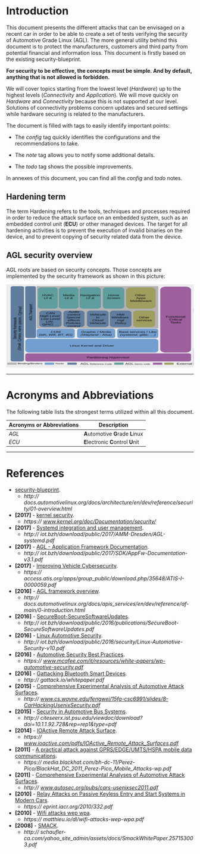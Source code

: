# Introduction

This document presents the different attacks that can be envisaged on a recent car in order to be able to create a set of tests verifying the security of Automotive Grade Linux (AGL).
The more general utility behind this document is to protect the manufacturers, customers and third party from potential financial and information loss.
This document is firstly based on the existing security-blueprint.

**For security to be effective, the concepts must be simple. And by default, anything that is not allowed is forbidden.**

We will cover topics starting from the lowest level (_Hardware_) up to the highest levels (_Connectivity_ and _Application_). We will move quickly on _Hardware_ and _Connectivity_ because this is not supported at our level. Solutions of connectivity problems concern updates and secured settings while hardware securing is related to the manufacturers.

The document is filled with tags to easily identify important points:

<!-- config -->

- The _config_ tag quickly identifies the configurations and the recommendations to take.

<!-- endconfig --><!-- note -->

- The _note_ tag allows you to notify some additional details.

<!-- endnote --><!-- todo -->

- The _todo_ tag shows the possible improvements.

<!-- endtodo -->

In annexes of this document, you can find all the _config_ and _todo_ notes.

## Hardening term

The term Hardening refers to the tools, techniques and processes required in order to reduce the attack surface on an embedded system, such as an embedded control unit (**ECU**) or other managed devices. The target for all hardening activities is to prevent the execution of invalid binaries on the device, and to prevent copying of security related data from the device.

<!-- pagebreak -->

## AGL security overview

AGL roots are based on security concepts. Those concepts are implemented by the security framework as shown in this picture:

![AGL architecture](WhiteBoxArchi.png)

--------------------------------------------------------------------------------

# Acronyms and Abbreviations

The following table lists the strongest terms utilized within all this document.

Acronyms or Abbreviations | Description
------------------------- | -----------------------------------
_AGL_                     | **A**utomotive **G**rade **L**inux
_ECU_                     | **E**lectronic **C**ontrol **U**nit

--------------------------------------------------------------------------------

<!-- pagebreak -->

# References

- [security-blueprint](http://docs.automotivelinux.org/docs/architecture/en/dev/reference/security/01-overview.html).
  - _http:// docs.automotivelinux.org/docs/architecture/en/dev/reference/security/01-overview.html_
- **[2017]** - [kernel security](https://www.kernel.org/doc/Documentation/security/).
  - _https:// www.kernel.org/doc/Documentation/security/_
- **[2017]** - [Systemd integration and user management](http://iot.bzh/download/public/2017/AMM-Dresden/AGL-systemd.pdf).
  - _http:// iot.bzh/download/public/2017/AMM-Dresden/AGL-systemd.pdf_
- **[2017]** - [AGL - Application Framework Documentation](http://iot.bzh/download/public/2017/SDK/AppFw-Documentation-v3.1.pdf).
  - _http:// iot.bzh/download/public/2017/SDK/AppFw-Documentation-v3.1.pdf_
- **[2017]** - [Improving Vehicle Cybersecurity](https://access.atis.org/apps/group_public/download.php/35648/ATIS-I-0000059.pdf).
  - _https:// access.atis.org/apps/group_public/download.php/35648/ATIS-I-0000059.pdf_
- **[2016]** - [AGL framework overview](http://docs.automotivelinux.org/docs/apis_services/en/dev/reference/af-main/0-introduction.html).
  - _http:// docs.automotivelinux.org/docs/apis_services/en/dev/reference/af-main/0-introduction.html_
- **[2016]** - [SecureBoot-SecureSoftwareUpdates](http://iot.bzh/download/public/2016/publications/SecureBoot-SecureSoftwareUpdates.pdf).
  - _http:// iot.bzh/download/public/2016/publications/SecureBoot-SecureSoftwareUpdates.pdf_
- **[2016]** - [Linux Automotive Security](http://iot.bzh/download/public/2016/security/Linux-Automotive-Security-v10.pdf).
  - _http:// iot.bzh/download/public/2016/security/Linux-Automotive-Security-v10.pdf_
- **[2016]** - [Automotive Security Best Practices](https://www.mcafee.com/it/resources/white-papers/wp-automotive-security.pdf).
  - _https:// www.mcafee.com/it/resources/white-papers/wp-automotive-security.pdf_
- **[2016]** - [Gattacking Bluetooth Smart Devices](http://gattack.io/whitepaper.pdf).
  - _http:// gattack.io/whitepaper.pdf_
- **[2015]** - [Comprehensive Experimental Analysis of Automotive Attack Surfaces](http://www.cs.wayne.edu/fengwei/15fa-csc6991/slides/8-CarHackingUsenixSecurity.pdf).
  - _http:// www.cs.wayne.edu/fengwei/15fa-csc6991/slides/8-CarHackingUsenixSecurity.pdf_
- **[2015]** - [Security in Automotive Bus Systems](http://citeseerx.ist.psu.edu/viewdoc/download?doi=10.1.1.92.728&rep=rep1&type=pdf).
  - _http:// citeseerx.ist.psu.edu/viewdoc/download?doi=10.1.1.92.728&rep=rep1&type=pdf_
- **[2014]** - [IOActive Remote Attack Surface](https://www.ioactive.com/pdfs/IOActive_Remote_Attack_Surfaces.pdf).
  - _https:// www.ioactive.com/pdfs/IOActive_Remote_Attack_Surfaces.pdf_
- **[2011]** - [A practical attack against GPRS/EDGE/UMTS/HSPA mobile data communications](https://media.blackhat.com/bh-dc-11/Perez-Pico/BlackHat_DC_2011_Perez-Pico_Mobile_Attacks-wp.pdf).
  - _https:// media.blackhat.com/bh-dc-11/Perez-Pico/BlackHat_DC_2011_Perez-Pico_Mobile_Attacks-wp.pdf_
- **[2011]** - [Comprehensive Experimental Analyses of Automotive Attack Surfaces](http://www.autosec.org/pubs/cars-usenixsec2011.pdf).
  - _http:// www.autosec.org/pubs/cars-usenixsec2011.pdf_
- **[2010]** - [Relay Attacks on Passive Keyless Entry and Start Systems in Modern Cars](https://eprint.iacr.org/2010/332.pdf).
  - _https:// eprint.iacr.org/2010/332.pdf_
- **[2010]** - [Wifi attacks wep wpa](https://matthieu.io/dl/wifi-attacks-wep-wpa.pdf).
  - _https:// matthieu.io/dl/wifi-attacks-wep-wpa.pdf_
- **[2008]** - [SMACK](http://schaufler-ca.com/yahoo_site_admin/assets/docs/SmackWhitePaper.257153003.pdf).
  - _http:// schaufler-ca.com/yahoo_site_admin/assets/docs/SmackWhitePaper.257153003.pdf_
